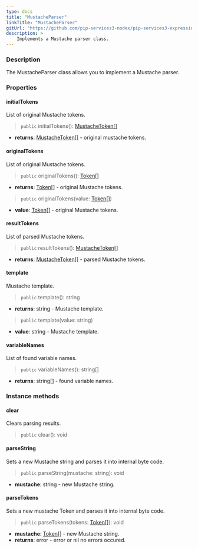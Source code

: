 ```yaml
---
type: docs
title: "MustacheParser"
linkTitle: "MustacheParser"
gitUrl: "https://github.com/pip-services3-nodex/pip-services3-expressions-nodex"
description: > 
    Implements a Mustache parser class.
---
```


### Description

The MustacheParser class allows you to implement a Mustache parser.


### Properties

#### initialTokens
List of original Mustache tokens.

> `public` initialTokens(): [MustacheToken[]](../mustache_token)

- **returns**: [MustacheToken[]](../mustache_token) - original mustache tokens.

#### originalTokens
List of original Mustache tokens.

> `public` originalTokens(): [Token[]](../../../tokenizers/token)

- **returns**: [Token[]](../../../tokenizers/token) - original Mustache tokens.

> `public` originalTokens(value: [Token[]](../../../tokenizers/token))

- **value**: [Token[]](../../../tokenizers/token) - original Mustache tokens.

#### resultTokens
List of parsed Mustache tokens.

> `public` resultTokens(): [MustacheToken[]](../mustache_token)

- **returns**: [MustacheToken[]](../mustache_token) - parsed Mustache tokens.

#### template
Mustache template.

> `public` template(): string

- **returns**: string - Mustache template.


> `public` template(value: string)

- **value**: string - Mustache template.


#### variableNames
List of found variable names.

> `public` variableNames(): string[]

- **returns**: string[] - found variable names.

### Instance methods

#### clear
Clears parsing results.

> `public` clear(): void

#### parseString
Sets a new Mustache string and parses it into internal byte code.

> `public` parseString(mustache: string): void

- **mustache**: string - new Mustache string.

#### parseTokens
Sets a new mustache Token and parses it into internal byte code.

> `public` parseTokens(tokens: [Token[]](../../../tokenizers/token)): void

- **mustache**: [Token[]](../../../tokenizers/token) - new Mustache string.
- **returns**: error - error or nil no errors occured.